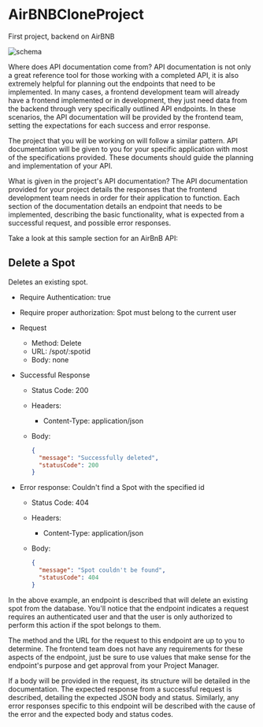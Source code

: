 # AirBNBCloneProject
First project, backend on AirBNB



![schema](https://github.com/JoshOJK/AirBNBCloneProject/assets/91496865/9cc22152-daf2-40bc-840d-c25dd8a67cda)



Where does API documentation come from?
API documentation is not only a great reference tool for those working with a completed API, it is also extremely helpful for planning out the endpoints that need to be implemented. In many cases, a frontend development team will already have a frontend implemented or in development, they just need data from the backend through very specifically outlined API endpoints. In these scenarios, the API documentation will be provided by the frontend team, setting the expectations for each success and error response.

The project that you will be working on will follow a similar pattern. API documentation will be given to you for your specific application with most of the specifications provided. These documents should guide the planning and implementation of your API.

What is given in the project's API documentation?
The API documentation provided for your project details the responses that the frontend development team needs in order for their application to function. Each section of the documentation details an endpoint that needs to be implemented, describing the basic functionality, what is expected from a successful request, and possible error responses.

Take a look at this sample section for an AirBnB API:

## Delete a Spot

Deletes an existing spot.

* Require Authentication: true
* Require proper authorization: Spot must belong to the current user
* Request
  * Method: Delete
  * URL: /spot/:spotid
  * Body: none

* Successful Response
  * Status Code: 200
  * Headers:
    * Content-Type: application/json
  * Body:

    ```json
    {
      "message": "Successfully deleted",
      "statusCode": 200
    }
    ```

* Error response: Couldn't find a Spot with the specified id
  * Status Code: 404
  * Headers:
    * Content-Type: application/json
  * Body:

    ```json
    {
      "message": "Spot couldn't be found",
      "statusCode": 404
    }
    ```
In the above example, an endpoint is described that will delete an existing spot from the database. You'll notice that the endpoint indicates a request requires an authenticated user and that the user is only authorized to perform this action if the spot belongs to them.

The method and the URL for the request to this endpoint are up to you to determine. The frontend team does not have any requirements for these aspects of the endpoint, just be sure to use values that make sense for the endpoint's purpose and get approval from your Project Manager.

If a body will be provided in the request, its structure will be detailed in the documentation. The expected response from a successful request is described, detailing the expected JSON body and status. Similarly, any error responses specific to this endpoint will be described with the cause of the error and the expected body and status codes.
